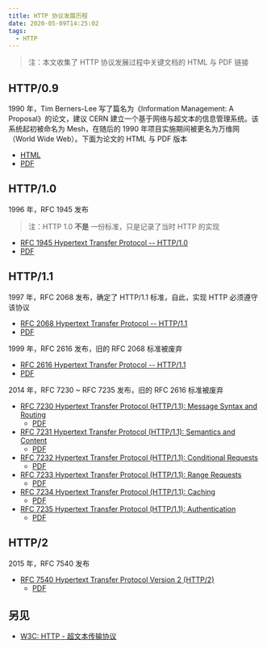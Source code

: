 ```yaml
---
title: HTTP 协议发展历程
date: 2020-05-09T14:25:02
tags:
  - HTTP
---
```


> 注：本文收集了 HTTP 协议发展过程中关键文档的 HTML 与 PDF 链接

## HTTP/0.9

1990 年，Tim Berners-Lee 写了篇名为《Information Management: A Proposal》的论文，建议 CERN 建立一个基于网络与超文本的信息管理系统。该系统起初被命名为 Mesh，在随后的 1990 年项目实施期间被更名为万维网（World Wide Web）。下面为论文的 HTML 与 PDF 版本

- [HTML](https://www.w3.org/History/1989/proposal.html)
- [PDF](https://cds.cern.ch/record/369245/files/dd-89-001.pdf)

## HTTP/1.0

1996 年，RFC 1945 发布

> 注：HTTP 1.0 **不是** 一份标准，只是记录了当时 HTTP 的实现

- [RFC 1945 Hypertext Transfer Protocol -- HTTP/1.0](https://tools.ietf.org/html/rfc1945)
- [PDF](https://tools.ietf.org/pdf/rfc1945)


## HTTP/1.1

1997 年，RFC 2068 发布，确定了 HTTP/1.1 标准，自此，实现 HTTP 必须遵守该协议

- [RFC 2068 Hypertext Transfer Protocol -- HTTP/1.1](https://tools.ietf.org/html/rfc2068)
- [PDF](https://tools.ietf.org/pdf/rfc2068)

1999 年，RFC 2616 发布，旧的 RFC 2068 标准被废弃
- [RFC 2616 Hypertext Transfer Protocol -- HTTP/1.1](https://tools.ietf.org/html/rfc2616)
- [PDF](https://tools.ietf.org/pdf/rfc2616.pdf)

2014 年，RFC 7230 ~ RFC 7235 发布，旧的 RFC 2616 标准被废弃

- [RFC 7230 Hypertext Transfer Protocol (HTTP/1.1): Message Syntax and Routing](https://tools.ietf.org/html/rfc7230)
  - [PDF](https://tools.ietf.org/pdf/rfc7230.pdf)
- [RFC 7231 Hypertext Transfer Protocol (HTTP/1.1): Semantics and Content](https://tools.ietf.org/html/rfc7231)
  - [PDF](https://tools.ietf.org/pdf/rfc7231.pdf)
- [RFC 7232 Hypertext Transfer Protocol (HTTP/1.1): Conditional Requests](https://tools.ietf.org/html/rfc7232)
  - [PDF](https://tools.ietf.org/pdf/rfc7232.pdf)
- [RFC 7233 Hypertext Transfer Protocol (HTTP/1.1): Range Requests](https://tools.ietf.org/html/rfc7233)
  - [PDF](https://tools.ietf.org/pdf/rfc7233.pdf)
- [RFC 7234 Hypertext Transfer Protocol (HTTP/1.1): Caching](https://tools.ietf.org/html/rfc7234)
  - [PDF](https://tools.ietf.org/pdf/rfc7234.pdf)
- [RFC 7235 Hypertext Transfer Protocol (HTTP/1.1): Authentication](https://tools.ietf.org/html/rfc7235)
  - [PDF](https://tools.ietf.org/pdf/rfc7235.pdf)

## HTTP/2

2015 年，RFC 7540 发布
- [RFC 7540 Hypertext Transfer Protocol Version 2 (HTTP/2)](https://tools.ietf.org/html/rfc7540)
  - [PDF](https://tools.ietf.org/pdf/rfc7540.pdf) 

## 另见

- [W3C: HTTP - 超文本传输协议](https://www.w3.org/Protocols/)